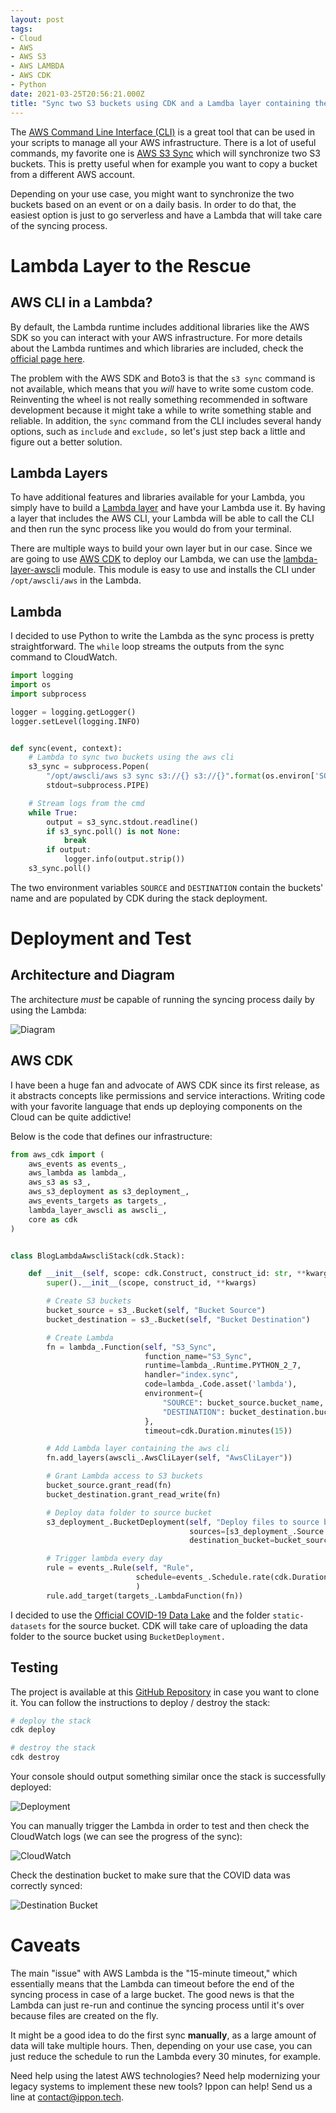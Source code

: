 ```yaml
---
layout: post
tags:
- Cloud
- AWS
- AWS S3
- AWS LAMBDA
- AWS CDK
- Python
date: 2021-03-25T20:56:21.000Z
title: "Sync two S3 buckets using CDK and a Lamdba layer containing the AWS CLI"
---
```


The [AWS Command Line Interface (CLI)](https://aws.amazon.com/cli/) is a great tool that can be used in your scripts to manage all your AWS infrastructure. There is a lot of useful commands, my favorite one is [AWS S3 Sync](https://docs.aws.amazon.com/cli/latest/reference/s3/sync.html) which will synchronize two S3 buckets. This is pretty useful when for example you want to copy a bucket from a different AWS account.

Depending on your use case, you might want to synchronize the two buckets based on an event or on a daily basis. In order to do that, the easiest option is just to go serverless and have a Lambda that will take care of the syncing process.

# Lambda Layer to the Rescue

## AWS CLI in a Lambda?

By default, the Lambda runtime includes additional libraries like the AWS SDK so you can interact with your AWS infrastructure. For more details about the Lambda runtimes and which libraries are included, check the [official page here](https://docs.aws.amazon.com/lambda/latest/dg/lambda-runtimes.html).

The problem with the AWS SDK and Boto3 is that the `s3 sync` command is not available, which means that you *will* have to write some custom code. Reinventing the wheel is not really something recommended in software development because it might take a while to write something stable and reliable. In addition, the `sync` command from the CLI includes several handy options, such as `include` and `exclude,` so let's just step back a little and figure out a better solution.

## Lambda Layers

To have additional features and libraries available for your Lambda, you simply have to build a [Lambda layer](https://docs.aws.amazon.com/lambda/latest/dg/configuration-layers.html) and have your Lambda use it. By having a layer that includes the AWS CLI, your Lambda will be able to call the CLI and then run the sync process like you would do from your terminal.

There are multiple ways to build your own layer but in our case.  Since we are going to use [AWS CDK](https://aws.amazon.com/cdk/) to deploy our Lambda, we can use the [lambda-layer-awscli](https://docs.aws.amazon.com/cdk/api/latest/docs/lambda-layer-awscli-readme.html) module. This module is easy to use and installs the CLI under `/opt/awscli/aws` in the Lambda.

## Lambda

I decided to use Python to write the Lambda as the sync process is pretty straightforward. The `while` loop streams the outputs from the sync command to CloudWatch.

```python
import logging
import os
import subprocess

logger = logging.getLogger()
logger.setLevel(logging.INFO)


def sync(event, context):
    # Lambda to sync two buckets using the aws cli
    s3_sync = subprocess.Popen(
        "/opt/awscli/aws s3 sync s3://{} s3://{}".format(os.environ['SOURCE'], os.environ['DESTINATION']).split(),
        stdout=subprocess.PIPE)

    # Stream logs from the cmd
    while True:
        output = s3_sync.stdout.readline()
        if s3_sync.poll() is not None:
            break
        if output:
            logger.info(output.strip())
    s3_sync.poll()
```

The two environment variables `SOURCE` and `DESTINATION` contain the buckets' name and are populated by CDK during the stack deployment.

# Deployment and Test

## Architecture and Diagram

The architecture *must* be capable of running the syncing process daily by using the Lambda:

![Diagram](https://raw.githubusercontent.com/ippontech/blog-usa/master/images/2021/03/lambda-awscli-diagram.png)

## AWS CDK

I have been a huge fan and advocate of AWS CDK since its first release, as it abstracts concepts like permissions and service interactions. Writing code with your favorite language that ends up deploying components on the Cloud can be quite addictive!

Below is the code that defines our infrastructure:

```python
from aws_cdk import (
    aws_events as events_,
    aws_lambda as lambda_,
    aws_s3 as s3_,
    aws_s3_deployment as s3_deployment_,
    aws_events_targets as targets_,
    lambda_layer_awscli as awscli_,
    core as cdk
)


class BlogLambdaAwscliStack(cdk.Stack):

    def __init__(self, scope: cdk.Construct, construct_id: str, **kwargs) -> None:
        super().__init__(scope, construct_id, **kwargs)

        # Create S3 buckets
        bucket_source = s3_.Bucket(self, "Bucket Source")
        bucket_destination = s3_.Bucket(self, "Bucket Destination")

        # Create Lambda
        fn = lambda_.Function(self, "S3_Sync",
                              function_name="S3_Sync",
                              runtime=lambda_.Runtime.PYTHON_2_7,
                              handler="index.sync",
                              code=lambda_.Code.asset('lambda'),
                              environment={
                                  "SOURCE": bucket_source.bucket_name,
                                  "DESTINATION": bucket_destination.bucket_name
                              },
                              timeout=cdk.Duration.minutes(15))

        # Add Lambda layer containing the aws cli
        fn.add_layers(awscli_.AwsCliLayer(self, "AwsCliLayer"))

        # Grant Lambda access to S3 buckets
        bucket_source.grant_read(fn)
        bucket_destination.grant_read_write(fn)

        # Deploy data folder to source bucket
        s3_deployment_.BucketDeployment(self, "Deploy files to source bucket",
                                        sources=[s3_deployment_.Source.asset("./data")],
                                        destination_bucket=bucket_source)

        # Trigger lambda every day
        rule = events_.Rule(self, "Rule",
                            schedule=events_.Schedule.rate(cdk.Duration.days(1)),
                            )
        rule.add_target(targets_.LambdaFunction(fn))
```

I decided to use the [Official COVID-19 Data Lake](https://registry.opendata.aws/aws-covid19-lake/) and the folder `static-datasets` for the source bucket. CDK will take care of uploading the data folder to the source bucket using `BucketDeployment.`

## Testing

The project is available at this [GitHub Repository](https://github.com/Falydoor/blog-lambda-awscli) in case you want to clone it. You can follow the instructions to deploy / destroy the stack:

```bash
# deploy the stack
cdk deploy

# destroy the stack
cdk destroy
```

Your console should output something similar once the stack is successfully deployed:

![Deployment](https://raw.githubusercontent.com/ippontech/blog-usa/master/images/2021/03/lambda-awscli-deployment.png)

You can manually trigger the Lambda in order to test and then check the CloudWatch logs (we can see the progress of the sync):

![CloudWatch](https://raw.githubusercontent.com/ippontech/blog-usa/master/images/2021/03/lambda-awscli-cloudwatch.png)

Check the destination bucket to make sure that the COVID data was correctly synced:

![Destination Bucket](https://raw.githubusercontent.com/ippontech/blog-usa/master/images/2021/03/lambda-awscli-destination-bucket.png)

# Caveats

The main "issue" with AWS Lambda is the "15-minute timeout," which essentially means that the Lambda can timeout before the end of the syncing process in case of a large bucket. The good news is that the Lambda can just re-run and continue the syncing process until it's over because files are created on the fly. 

It might be a good idea to do the first sync **manually**, as a large amount of data will take multiple hours. Then, depending on your use case, you can just reduce the schedule to run the Lambda every 30 minutes, for example.

Need help using the latest AWS technologies? Need help modernizing your legacy systems to implement these new tools? Ippon can help! Send us a line at [contact@ippon.tech](mailto:contact@ippon.tech).